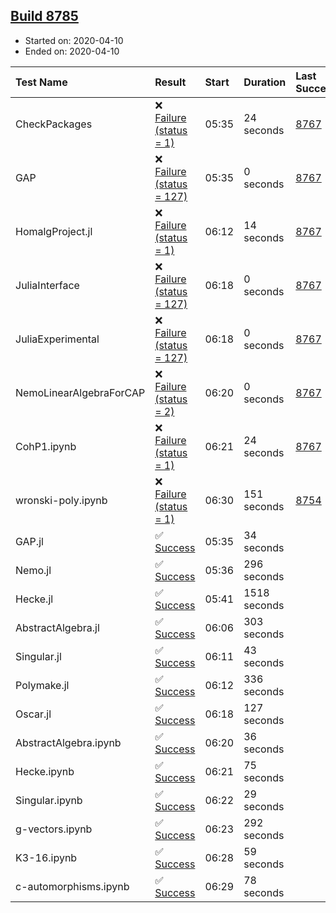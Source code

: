 ## [Build 8785](https://oscarci.mathematik.uni-kl.de/job/oscar/8785/)

* Started on: 2020-04-10
* Ended on: 2020-04-10

| Test Name    | Result | Start | Duration | Last Success | First Failure |
|:-------------|:-------|:------|:---------|:-------------|:--------------|
| CheckPackages | ❌ [Failure (status = 1)](https://oscarci.mathematik.uni-kl.de/job/oscar/8785/artifact/logs/build-8785/CheckPackages.log) | 05:35 | 24 seconds | [8767](https://oscarci.mathematik.uni-kl.de/job/oscar/8767/) | [8768](https://oscarci.mathematik.uni-kl.de/job/oscar/8768/) |
| GAP | ❌ [Failure (status = 127)](https://oscarci.mathematik.uni-kl.de/job/oscar/8785/artifact/logs/build-8785/GAP.log) | 05:35 | 0 seconds | [8767](https://oscarci.mathematik.uni-kl.de/job/oscar/8767/) | [8768](https://oscarci.mathematik.uni-kl.de/job/oscar/8768/) |
| HomalgProject.jl | ❌ [Failure (status = 1)](https://oscarci.mathematik.uni-kl.de/job/oscar/8785/artifact/logs/build-8785/HomalgProject.jl.log) | 06:12 | 14 seconds | [8767](https://oscarci.mathematik.uni-kl.de/job/oscar/8767/) | [8768](https://oscarci.mathematik.uni-kl.de/job/oscar/8768/) |
| JuliaInterface | ❌ [Failure (status = 127)](https://oscarci.mathematik.uni-kl.de/job/oscar/8785/artifact/logs/build-8785/JuliaInterface.log) | 06:18 | 0 seconds | [8767](https://oscarci.mathematik.uni-kl.de/job/oscar/8767/) | [8768](https://oscarci.mathematik.uni-kl.de/job/oscar/8768/) |
| JuliaExperimental | ❌ [Failure (status = 127)](https://oscarci.mathematik.uni-kl.de/job/oscar/8785/artifact/logs/build-8785/JuliaExperimental.log) | 06:18 | 0 seconds | [8767](https://oscarci.mathematik.uni-kl.de/job/oscar/8767/) | [8768](https://oscarci.mathematik.uni-kl.de/job/oscar/8768/) |
| NemoLinearAlgebraForCAP | ❌ [Failure (status = 2)](https://oscarci.mathematik.uni-kl.de/job/oscar/8785/artifact/logs/build-8785/NemoLinearAlgebraForCAP.log) | 06:20 | 0 seconds | [8767](https://oscarci.mathematik.uni-kl.de/job/oscar/8767/) | [8768](https://oscarci.mathematik.uni-kl.de/job/oscar/8768/) |
| CohP1.ipynb | ❌ [Failure (status = 1)](https://oscarci.mathematik.uni-kl.de/job/oscar/8785/artifact/logs/build-8785/CohP1.ipynb.log) | 06:21 | 24 seconds | [8767](https://oscarci.mathematik.uni-kl.de/job/oscar/8767/) | [8768](https://oscarci.mathematik.uni-kl.de/job/oscar/8768/) |
| wronski-poly.ipynb | ❌ [Failure (status = 1)](https://oscarci.mathematik.uni-kl.de/job/oscar/8785/artifact/logs/build-8785/wronski-poly.ipynb.log) | 06:30 | 151 seconds | [8754](https://oscarci.mathematik.uni-kl.de/job/oscar/8754/) | [8755](https://oscarci.mathematik.uni-kl.de/job/oscar/8755/) |
| GAP.jl | ✅ [Success](https://oscarci.mathematik.uni-kl.de/job/oscar/8785/artifact/logs/build-8785/GAP.jl.log) | 05:35 | 34 seconds |  |  |
| Nemo.jl | ✅ [Success](https://oscarci.mathematik.uni-kl.de/job/oscar/8785/artifact/logs/build-8785/Nemo.jl.log) | 05:36 | 296 seconds |  |  |
| Hecke.jl | ✅ [Success](https://oscarci.mathematik.uni-kl.de/job/oscar/8785/artifact/logs/build-8785/Hecke.jl.log) | 05:41 | 1518 seconds |  |  |
| AbstractAlgebra.jl | ✅ [Success](https://oscarci.mathematik.uni-kl.de/job/oscar/8785/artifact/logs/build-8785/AbstractAlgebra.jl.log) | 06:06 | 303 seconds |  |  |
| Singular.jl | ✅ [Success](https://oscarci.mathematik.uni-kl.de/job/oscar/8785/artifact/logs/build-8785/Singular.jl.log) | 06:11 | 43 seconds |  |  |
| Polymake.jl | ✅ [Success](https://oscarci.mathematik.uni-kl.de/job/oscar/8785/artifact/logs/build-8785/Polymake.jl.log) | 06:12 | 336 seconds |  |  |
| Oscar.jl | ✅ [Success](https://oscarci.mathematik.uni-kl.de/job/oscar/8785/artifact/logs/build-8785/Oscar.jl.log) | 06:18 | 127 seconds |  |  |
| AbstractAlgebra.ipynb | ✅ [Success](https://oscarci.mathematik.uni-kl.de/job/oscar/8785/artifact/logs/build-8785/AbstractAlgebra.ipynb.log) | 06:20 | 36 seconds |  |  |
| Hecke.ipynb | ✅ [Success](https://oscarci.mathematik.uni-kl.de/job/oscar/8785/artifact/logs/build-8785/Hecke.ipynb.log) | 06:21 | 75 seconds |  |  |
| Singular.ipynb | ✅ [Success](https://oscarci.mathematik.uni-kl.de/job/oscar/8785/artifact/logs/build-8785/Singular.ipynb.log) | 06:22 | 29 seconds |  |  |
| g-vectors.ipynb | ✅ [Success](https://oscarci.mathematik.uni-kl.de/job/oscar/8785/artifact/logs/build-8785/g-vectors.ipynb.log) | 06:23 | 292 seconds |  |  |
| K3-16.ipynb | ✅ [Success](https://oscarci.mathematik.uni-kl.de/job/oscar/8785/artifact/logs/build-8785/K3-16.ipynb.log) | 06:28 | 59 seconds |  |  |
| c-automorphisms.ipynb | ✅ [Success](https://oscarci.mathematik.uni-kl.de/job/oscar/8785/artifact/logs/build-8785/c-automorphisms.ipynb.log) | 06:29 | 78 seconds |  |  |
